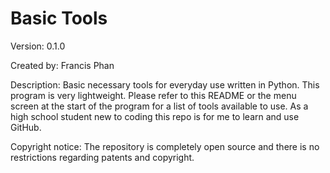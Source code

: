 # Basic Tools

Version: 0.1.0

Created by: Francis Phan

Description: Basic necessary tools for everyday use written in Python. This program is very lightweight. 
Please refer to this README or the menu screen at the start of the program for a list of tools available to use.
As a high school student new to coding this repo is for me to learn and use GitHub.

Copyright notice: The repository is completely open source and there is no restrictions regarding patents and copyright.
